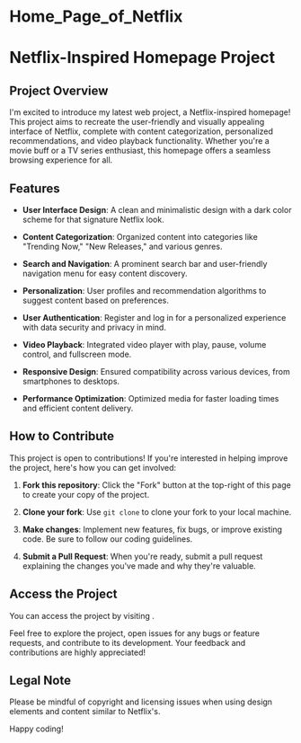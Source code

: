 # Home_Page_of_Netflix

# Netflix-Inspired Homepage Project

## Project Overview

I'm excited to introduce my latest web project, a Netflix-inspired homepage! This project aims to recreate the user-friendly and visually appealing interface of Netflix, complete with content categorization, personalized recommendations, and video playback functionality. Whether you're a movie buff or a TV series enthusiast, this homepage offers a seamless browsing experience for all.

## Features

- **User Interface Design**: A clean and minimalistic design with a dark color scheme for that signature Netflix look.

- **Content Categorization**: Organized content into categories like "Trending Now," "New Releases," and various genres.

- **Search and Navigation**: A prominent search bar and user-friendly navigation menu for easy content discovery.

- **Personalization**: User profiles and recommendation algorithms to suggest content based on preferences.

- **User Authentication**: Register and log in for a personalized experience with data security and privacy in mind.

- **Video Playback**: Integrated video player with play, pause, volume control, and fullscreen mode.

- **Responsive Design**: Ensured compatibility across various devices, from smartphones to desktops.

- **Performance Optimization**: Optimized media for faster loading times and efficient content delivery.

## How to Contribute

This project is open to contributions! If you're interested in helping improve the project, here's how you can get involved:

1. **Fork this repository**: Click the "Fork" button at the top-right of this page to create your copy of the project.

2. **Clone your fork**: Use `git clone` to clone your fork to your local machine.

3. **Make changes**: Implement new features, fix bugs, or improve existing code. Be sure to follow our coding guidelines.

4. **Submit a Pull Request**: When you're ready, submit a pull request explaining the changes you've made and why they're valuable.

## Access the Project

You can access the project by visiting .

Feel free to explore the project, open issues for any bugs or feature requests, and contribute to its development. Your feedback and contributions are highly appreciated!

## Legal Note

Please be mindful of copyright and licensing issues when using design elements and content similar to Netflix's.

Happy coding!

